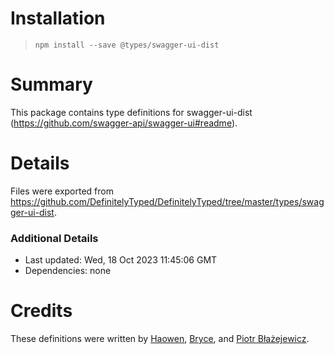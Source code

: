 # Installation
> `npm install --save @types/swagger-ui-dist`

# Summary
This package contains type definitions for swagger-ui-dist (https://github.com/swagger-api/swagger-ui#readme).

# Details
Files were exported from https://github.com/DefinitelyTyped/DefinitelyTyped/tree/master/types/swagger-ui-dist.

### Additional Details
 * Last updated: Wed, 18 Oct 2023 11:45:06 GMT
 * Dependencies: none

# Credits
These definitions were written by [Haowen](https://github.com/haowen737), [Bryce](https://github.com/brycematheson1234), and [Piotr Błażejewicz](https://github.com/peterblazejewicz).
